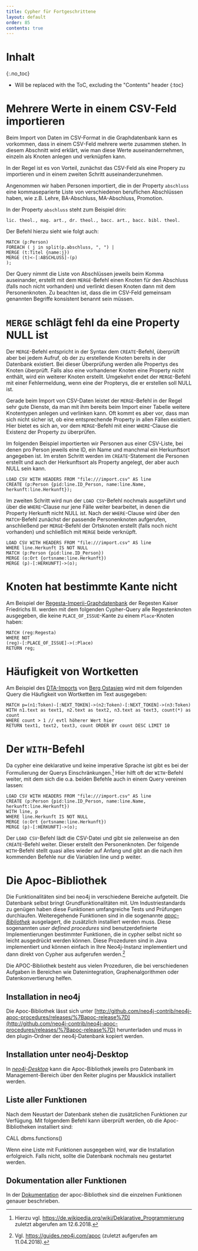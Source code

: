 ```yaml
---
title: Cypher für Fortgeschrittene
layout: default
order: 85
contents: true
---
```


# Inhalt
{:.no_toc}

* Will be replaced with the ToC, excluding the "Contents" header
{:toc}

# Mehrere Werte in einem CSV-Feld importieren

Beim Import von Daten im CSV-Format in die Graphdatenbank kann es vorkommen, dass in einem CSV-Feld mehrere werte zusammen stehen. In diesem Abschnitt wird erklärt, wie man diese Werte auseinandernehmen, einzeln als Knoten anlegen und verknüpfen kann.

In der Regel ist es von Vorteil, zunächst das CSV-Feld als eine Propery zu importieren und in einem zweiten Schritt auseinanderzunehmen.

Angenommen wir haben Personen importiert, die in der Property `abschluss` eine kommaseparierte Liste von verschiedenen beruflichen Abschlüssen haben, wie z.B. Lehre, BA-Abschluss, MA-Abschluss, Promotion.

In der Property `abschluss` steht zum Beispiel drin:

`lic. theol., mag. art., dr. theol., bacc. art., bacc. bibl. theol.`

Der Befehl hierzu sieht wie folgt auch:

~~~cypher
MATCH (p:Person)
FOREACH ( j in split(p.abschluss, ", ") |
MERGE (t:Titel {name:j})
MERGE (t)<-[:ABSCHLUSS]-(p)
);
~~~

Der Query nimmt die Liste von Abschlüssen jeweils beim Komma auseinander, erstellt mit dem `MERGE`-Befehl einen Knoten für den Abschluss (falls noch nicht vorhanden) und verlinkt diesen Knoten dann mit dem Personenknoten.
Zu beachten ist, dass die im CSV-Feld gemeinsam genannten Begriffe konsistent benannt sein müssen.

# `MERGE` schlägt fehl da eine Property NULL ist

Der `MERGE`-Befehl entspricht in der Syntax dem `CREATE`-Befehl, überprüft aber bei jedem Aufruf, ob der zu erstellende Knoten bereits in der Datenbank existiert. Bei dieser Überprüfung werden alle Propertys des Knoten überprüft. Falls also eine vorhandener Knoten eine Property nicht enthält, wird ein weiterer Knoten erstellt. Umgekehrt endet der `MERGE`-Befehl mit einer Fehlermeldung, wenn eine der Propterys, die er erstellen soll NULL ist.

Gerade beim Import von CSV-Daten leistet der `MERGE`-Befehl in der Regel sehr gute Dienste, da man mit ihm bereits beim Import einer Tabelle weitere Knotentypen anlegen und verlinken kann. Oft kommt es aber vor, dass man sich nicht sicher ist, ob eine entsprechende Property in allen Fällen existiert. Hier bietet es sich an, vor dem `MERGE`-Befehl mit einer `WHERE`-Clause die Existenz der Property zu überprüfen.

Im folgenden Beispiel importierten wir Personen aus einer CSV-Liste, bei denen pro Person jeweils eine ID, ein Name und manchmal ein Herkunftsort angegeben ist. Im ersten Schritt werden im `CREATE`-Statement die Personen erstellt und auch der Herkunftsort als Property angelegt, der aber auch NULL sein kann.

~~~cypher
LOAD CSV WITH HEADERS FROM "file:///import.csv" AS line
CREATE (p:Person {pid:line.ID_Person, name:line.Name, herkunft:line.Herkunft});
~~~

Im zweiten Schritt wird nun der `LOAD CSV`-Befehl nochmals ausgeführt und über die `WHERE`-Clause nur jene Fälle weiter bearbeitet, in denen die Property Herkunft nicht NULL ist. Nach der `WHERE`-Clause wird über den `MATCH`-Befehl zunächst der passende Personenknoten aufgerufen, anschließend per `MERGE`-Befehl der Ortsknoten erstellt (falls noch nicht vorhanden) und schließlich mit `MERGE` beide verknüpft.

~~~cypher
LOAD CSV WITH HEADERS FROM "file:///import.csv" AS line
WHERE line.Herkunft IS NOT NULL
MATCH (p:Person {pid:line.ID_Person})
MERGE (o:Ort {ortsname:line.Herkunft})
MERGE (p)-[:HERKUNFT]->(o);
~~~

# Knoten hat bestimmte Kante nicht

Am Beispiel der [Regesta-Imperii-Graphdatenbank](http://134.176.70.65:10210/browser/) der Regesten Kaiser Friedrichs III. werden mit dem folgenden Cypher-Query alle Regestenknoten ausgegeben, die keine `PLACE_OF_ISSUE`-Kante zu einem `Place`-Knoten haben:

~~~cypher
MATCH (reg:Regesta)
WHERE NOT
(reg)-[:PLACE_OF_ISSUE]->(:Place)
RETURN reg;
~~~

# Häufigkeit von Wortketten

Am Beispiel des [DTA-Imports](http://134.176.70.65:10220/browser/) von [Berg Ostasien](http://www.deutschestextarchiv.de/book/show/berg_ostasien01_1864) wird mit dem folgenden Query die Häufigkeit von Wortketten im Text ausgegeben:

~~~cypher
MATCH p=(n1:Token)-[:NEXT_TOKEN]->(n2:Token)-[:NEXT_TOKEN]->(n3:Token)
WITH n1.text as text1, n2.text as text2, n3.text as text3, count(*) as count
WHERE count > 1 // evtl höherer Wert hier
RETURN text1, text2, text3, count ORDER BY count DESC LIMIT 10
~~~

# Der `WITH`-Befehl

Da cypher eine deklarative und keine imperative Sprache ist gibt es bei der Formulierung der Querys Einschränkungen.[^03a5] Hier hilft oft der `WITH`-Befehl weiter, mit dem sich die o.a. beiden Befehle auch in einem Query vereinen lassen:

~~~cypher
LOAD CSV WITH HEADERS FROM "file:///import.csv" AS line
CREATE (p:Person {pid:line.ID_Person, name:line.Name, herkunft:line.Herkunft})
WITH line, p
WHERE line.Herkunft IS NOT NULL
MERGE (o:Ort {ortsname:line.Herkunft})
MERGE (p)-[:HERKUNFT]->(o);
~~~

Der `LOAD CSV`-Befehl lädt die CSV-Datei und gibt sie zeilenweise an den `CREATE`-Befehl weiter. Dieser erstellt den Personenknoten. Der folgende `WITH`-Befehl stellt quasi alles wieder auf Anfang und gibt an die nach ihm kommenden Befehle nur die Variablen line und p weiter.

# Die Apoc-Bibliothek

Die Funktionalitäten sind bei neo4j in verschiedene Bereiche aufgeteilt. Die Datenbank selbst bringt Grundfunktionalitäten mit. Um Industriestandards zu genügen haben diese Funktionen umfangreiche Tests und Prüfungen durchlaufen. Weiteregehende Funktionen sind in die sogenannte [*apoc-Bibliothek*](https://guides.neo4j.com/apoc) ausgelagert, die zusätzlich installiert werden muss. Diese sogenannten *user defined procedures* sind benutzerdefinierte Implementierungen bestimmter Funktionen, die in cypher selbst nicht so leicht ausgedrückt werden können. Diese Prozeduren sind in Java implementiert und können einfach in Ihre Neo4j-Instanz implementiert und dann direkt von Cypher aus aufgerufen werden.[^5cb9]

Die APOC-Bibliothek besteht aus vielen Prozeduren, die bei verschiedenen Aufgaben in Bereichen wie Datenintegration, Graphenalgorithmen oder Datenkonvertierung helfen.

## Installation in neo4j

Die Apoc-Bibliothek lässt sich unter [http://github.com/neo4j-contrib/neo4j-apoc-procedures/releases/%7Bapoc-release%7D](http://github.com/neo4j-contrib/neo4j-apoc-procedures/releases/%7Bapoc-release%7D) herunterladen und muss in den plugin-Ordner der neo4j-Datenbank kopiert werden.

## Installation unter neo4j-Desktop

In [*neo4j-Desktop*](https://neo4j.com/download/) kann die Apoc-Bibliothek jeweils pro Datenbank im Management-Bereich über den Reiter plugins per Mausklick installiert werden.

## Liste aller Funktionen

Nach dem Neustart der Datenbank stehen die zusätzlichen Funktionen zur Verfügung. Mit folgendem Befehl kann überprüft werden, ob die Apoc-Bibliotheken installiert sind:

CALL dbms.functions()

Wenn eine Liste mit Funktionen ausgegeben wird, war die Installation erfolgreich. Falls nicht, sollte die Datenbank nochmals neu gestartet werden.

## Dokumentation aller Funktionen

In der [Dokumentation](https://neo4j-contrib.github.io/neo4j-apoc-procedures/) der apoc-Bibliothek sind die einzelnen Funktionen genauer beschrieben.

[^5cb9]: Vgl. https://guides.neo4j.com/apoc (zuletzt aufgerufen am 11.04.2018).

[^03a5]: Hierzu vgl. https://de.wikipedia.org/wiki/Deklarative_Programmierung zuletzt abgerufen am 12.6.2018.
